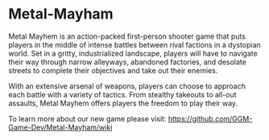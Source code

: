 # Metal-Mayham
Metal Mayhem is an action-packed first-person shooter game that puts players in the middle of intense battles between rival factions in a dystopian world. Set in a gritty, industrialized landscape, players will have to navigate their way through narrow alleyways, abandoned factories, and desolate streets to complete their objectives and take out their enemies.

With an extensive arsenal of weapons, players can choose to approach each battle with a variety of tactics. From stealthy takeouts to all-out assaults, Metal Mayhem offers players the freedom to play their way.

To learn more about our new game please visit:
https://github.com/GGM-Game-Dev/Metal-Mayham/wiki
